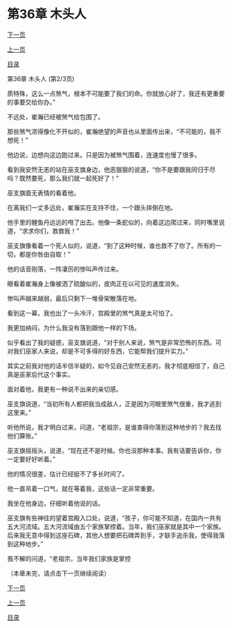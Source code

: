<h1>第36章   木头人</h1>
            <div><p><a href="./0107_%E7%AC%AC36%E7%AB%A0_%E6%9C%A8%E5%A4%B4%E4%BA%BA.md">下一页</a></p><p><a href="./0105_%E7%AC%AC36%E7%AB%A0_%E6%9C%A8%E5%A4%B4%E4%BA%BA.md">上一页</a></p><p><a href="../">目录</a></p></div>
            <div><p>第36章   木头人 (第2/3页)</p><p>质特殊，这么一点煞气，根本不可能要了我们的命。你就放心好了，我还有更重要的事要交给你办。”</p><p>不远处，崔瀚已经被煞气给包围了。</p><p>那些煞气浓得像化不开似的，崔瀚绝望的声音也从里面传出来，“不可能的，我不想死！”</p><p>他边说，边想向这边跑过来。只是因为被煞气围着，连速度也慢了很多。</p><p>看到我安然无恙的站在巫支旗身边，他恶狠狠的说道，“你不是要跟我同归于尽吗？既然要死，那么我们就一起死好了！”</p><p>巫支旗面无表情的看着他。</p><p>在离我们一丈多远处，崔瀚实在支持不住，一个跟头摔倒在地。</p><p>他手里的鲤鱼丹远远的甩了出去。他像一条蛇似的，向着这边爬过来，同时嘴里说道，“求求你们，救救我！”</p><p>巫支旗像看着一个死人似的，说道，“到了这种时候，谁也救不了你了。所有的一切，都是你咎由自取！”</p><p>他的话音刚落，一阵凄厉的惨叫声传过来。</p><p>眼看着崔瀚身上像被洒了硫酸似的，皮肉正在以可见的速度消失。</p><p>惨叫声越来越弱，最后只剩下一堆骨架散落在地。</p><p>看到这一幕，我也出了一头冷汗，宫殿里的煞气真是太可怕了。</p><p>我更加纳闷，为什么我没有落到跟他一样的下场。</p><p>似乎看出了我的疑惑，巫支旗说道，“对于别人来说，煞气是非常恐怖的东西。可对我们巫家人来说，却是不可多得的好东西，它能帮我们提升实力。”</p><p>其实之前我对他的话半信半疑的，如今见自己安然无恙的，我才彻底相信了，自己真是巫家后代这个事实。</p><p>面对着他，我更有一种说不出来的亲切感。</p><p>巫支旗说道，“当初所有人都把我当成敌人，正是因为河眼里煞气很重，我才逃到这里来。”</p><p>听他所说，我才明白过来，问道，“老祖宗，是谁害得你落到这种地步的？我去找他们算账。”</p><p>巫支旗摇摇头，说道，“现在还不是时候。你也没那种本事。我有话要告诉你，你一定要好好听着。”</p><p>他的情况很差，估计已经挺不了多长时间了。</p><p>他一直吊着一口气，就在等着我，这些话一定非常重要。</p><p>我坐在他身边，仔细听着他说的话。</p><p>巫支旗有些神往的望着宫殿入口处，说道，“孩子，你可能不知道，在国内一共有五大河流域。五大河流域由五个家族掌控着。当年，我们巫家就是其中一个家族。后来我无意中得到这座石碑，其他人想要把石碑弄到手，才联手追杀我，使得我落到这种地步。”</p><p>我不解的问道，“老祖宗，当年我们家族是掌控</p><p>（本章未完，请点击下一页继续阅读）</p></div>
            <div><p><a href="./0107_%E7%AC%AC36%E7%AB%A0_%E6%9C%A8%E5%A4%B4%E4%BA%BA.md">下一页</a></p><p><a href="./0105_%E7%AC%AC36%E7%AB%A0_%E6%9C%A8%E5%A4%B4%E4%BA%BA.md">上一页</a></p><p><a href="../">目录</a></p></div>